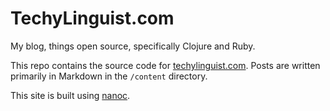 # TechyLinguist.com #

My blog, things open source, specifically Clojure and Ruby.

This repo contains the source code for [techylinguist.com](http://techylinguist.com). Posts are written primarily in Markdown in the `/content` directory.

This site is built using [nanoc](nanoc.stoneship.org).
